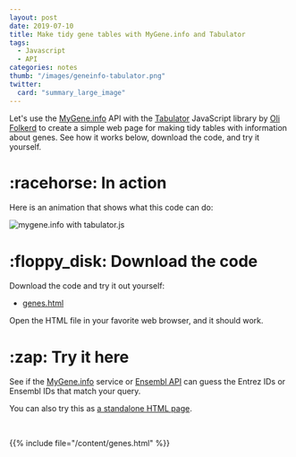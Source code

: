 ```yaml
---
layout: post
date: 2019-07-10
title: Make tidy gene tables with MyGene.info and Tabulator
tags: 
  - Javascript
  - API
categories: notes
thumb: "/images/geneinfo-tabulator.png"
twitter:
  card: "summary_large_image"
---
```


Let's use the <a target="_blank" href="https://mygene.info">MyGene.info</a> API
with the <a target="_blank" href="http://tabulator.info">Tabulator</a> JavaScript library
by <a target="_blank" href="https://www.patreon.com/olifolkerd">Oli Folkerd</a>
to create a simple web page for making tidy tables with information about
genes. See how it works below, download the code, and try it yourself.

<!--more-->

[Tabulator]: http://tabulator.info/
[Oli Folkerd]: https://www.patreon.com/olifolkerd

[mygene.info]: http://mygene.info/
[typeahead.js]: https://twitter.github.io/typeahead.js/

<h1 class="mt5">:racehorse: In action</h1>

Here is an animation that shows what this code can do:

<img src="/images/geneinfo-tabulator.gif" alt="mygene.info with tabulator.js" style="max-width:550px"/>

<h1 class="mt5">:floppy_disk: Download the code</h1>

Download the code and try it out yourself:

- <a target="_blank" href="/genes.html" download="genes.html">genes.html</a>

Open the HTML file in your favorite web browser, and it should work.

<h1 class="mt5">:zap: Try it here</h1>

See if the <a target="_blank" href="https://mygene.info">MyGene.info</a>
service or <a target="_blank" href="https://rest.ensembl.org">Ensembl API</a>
can guess the Entrez IDs or Ensembl IDs that match your query.

You can also try this as <a target="_blank" href="/genes/">a standalone HTML page</a>.

<br>

{{% include file="/content/genes.html" %}}

